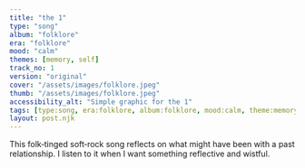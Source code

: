 ```yaml
---
title: "the 1"
type: "song"
album: "folklore"
era: "folklore"
mood: "calm"
themes: [memory, self]
track_no: 1
version: "original"
cover: "/assets/images/folklore.jpeg"
thumb: "/assets/images/folklore.jpeg"
accessibility_alt: "Simple graphic for the 1"
tags: [type:song, era:folklore, album:folklore, mood:calm, theme:memory, theme:self]
layout: post.njk
---
```

This folk‑tinged soft‑rock song reflects on what might have been with a past relationship. I listen to it when I want something reflective and wistful.